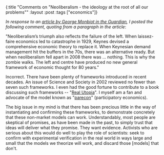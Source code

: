 {:title "Comments on \"Neoliberalism - the ideology at the root of all our problems\""
:layout :post
:tags  ["economics"]}

_In response to an [article by George Monbiot in the Guardian](http://www.theguardian.com/books/2016/apr/15/neoliberalism-ideology-problem-george-monbiot#comment-72528952), I posted the following comment, quoting from a paragraph in the article_:

"Neoliberalism’s triumph also reflects the failure of the left. When laissez-faire economics led to catastrophe in 1929, Keynes devised a comprehensive economic theory to replace it. When Keynesian demand management hit the buffers in the 70s, there was an alternative ready. But when neoliberalism fell apart in 2008 there was ... nothing. This is why the zombie walks. The left and centre have produced no new general framework of economic thought for 80 years."

Incorrect.  There have been plenty of frameworks introduced in recent decades.  An issue of Science and Society in 2002 reviewed no fewer than seven such frameworks.  I even had the good fortune to contribute to a book discussing such frameworks -- "[Real Utopia](https://www.akpress.org/realutopiaakpress.html)".  I myself am a fan and advocate of the model known as "[parecon](https://zcomm.org/parecon/)" (participatory economics).  

The big issue in my mind is that there has been precious little in the way of instantiating and confirming these frameworks, to demonstrate concretely that these non-market models can work.  Understandably, most people are skeptical of promises, as have been made in the past, to simply trust that ideas will deliver what they promise.  They want evidence.  Activists who are serious about this would do well to play the role of scientists: seek to confirm with experimental verification in the real world in ways large and small that the models we theorize will work, and discard those [models] that don't.

